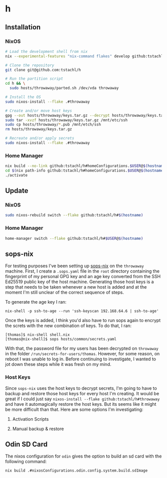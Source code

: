 # h


## Installation
### NixOS

```sh
# Load the development shell from nix
nix --experimental-features "nix-command flakes" develop github:tstachl/h

# Clone the repository
git clone git@github.com:tstachl/h

# Run the partition script
cd h && \
  sudo hosts/throwaway/parted.sh /dev/vda throwaway

# Install the OS
sudo nixos-install --flake .#throwaway

# Create and/or move host keys
gpg --out hosts/throwaway/keys.tar.gz --decrypt hosts/throwaway/keys.tar.gz.gpg
sudo tar -xvzf hosts/throwaway/keys.tar.gz /mnt/etc/ssh
sudo cp hosts/throwaway/*.pub /mnt/etch/ssh
rm hosts/throwaway/keys.tar.gz

# Recreate and/or apply secrets
sudo nixos-install --flake .#throwaway
```

### Home Manager
```sh
nix build --no-link github:tstachl/h#homeConfigurations.$USER@$(hostname).activationPackage
cd $(nix path-info github:tstachl/h#homeConfigurations.$USER@$(hostname).activationPackage)
./activate
```

## Update
### NixOS

```sh
sudo nixos-rebuild switch --flake github:tstachl/h#$(hostname)
```

### Home Manager

```sh
home-manager switch --flake github:tstachl/h#$USER@$(hostname)
```

## sops-nix

For testing purposes I've been setting up [sops-nix](https://github.com/Mic92/sops-nix)
on the `throwaway` machine. First, I create a `.sops.yaml` file in the `root`
directory containing the fingerprint of my personal GPG key and an age key
converted from the SSH Ed25519 public key of the host machine. Generating those
host keys is a step that needs to be taken whenever a new host is added and at
the moment I'm still unclear of the correct sequence of steps.

To generate the age key I ran:

```
nix-shell -p ssh-to-age --run 'ssh-keyscan 192.168.64.6 | ssh-to-age'
```

Once the keys is added, I think you'd also have to run sops again to encrypt the
screts with the new combination of keys. To do that, I ran:

```
[thomas]$ nix-shell shell.nix
[thomas@nix-shell]$ sops hosts/common/secrets.yaml
```

With that, the password file for my users has been decrypted on `throwaway` in
the folder `/run/secrets-for-users/thomas`. However, for some reason, on reboot
I was unable to log in. Before continuing to investigate, I wanted to jot down
these steps while it was fresh on my mind.

### Host Keys

Since `sops-nix` uses the host keys to decrypt secrets, I'm going to have to
backup and restore those host keys for every host I'm creating. It would be
great if I could just say `nixos-install --flake github:tstachl/h#throwaway` and
have it automagically restore the host keys. But its seems like it might be more
difficult than that. Here are some options I'm investigating:

1. Activation Scripts

2. Manual backup & restore

## Odin SD Card

The nixos configuration for `odin` gives the option to build an sd card with the
following command:

```sh
nix build .#nixosConfigurations.odin.config.system.build.sdImage
```
